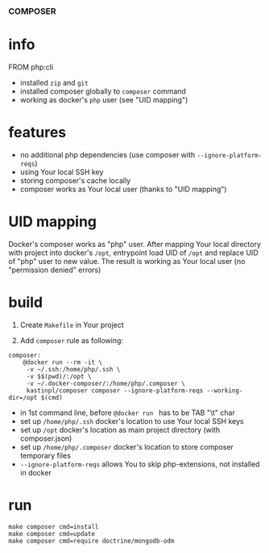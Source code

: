 ### COMPOSER

# info
FROM php:cli
+ installed `zip` and `git`
+ installed composer globally to `composer` command
+ working as docker's `php` user (see "UID mapping")

# features
+ no additional php dependencies (use composer with `--ignore-platform-reqs`)
+ using Your local SSH key
+ storing composer's cache locally
+ composer works as Your local user (thanks to "UID mapping")

# UID mapping

Docker's composer works as "php" user. After mapping Your local directory with project into docker's `/opt`, entrypoint load UID of `/opt` and replace UID of "php" user to new value. The result is working as Your local user (no "permission denied" errors)

# build

1) Create `Makefile` in Your project

5) Add `composer` rule as following:
```
composer:
	@docker run --rm -it \
     -v ~/.ssh:/home/php/.ssh \
     -v $$(pwd)/:/opt \
     -v ~/.docker-composer/:/home/php/.composer \
     kastinpl/composer composer --ignore-platform-reqs --working-dir=/opt $(cmd)
```

* in 1st command line, before `@docker run ` has to be TAB "\t" char
* set up `/home/php/.ssh` docker's location to use Your local SSH keys
* set up `/opt` docker's location as main project directory (with composer.json)
* set up `/home/php/.composer` docker's location to store composer temporary files
* `--ignore-platform-reqs` allows You to skip php-extensions, not installed in docker

# run

```
make composer cmd=install
make composer cmd=update
make composer cmd=require doctrine/mongodb-odm
```